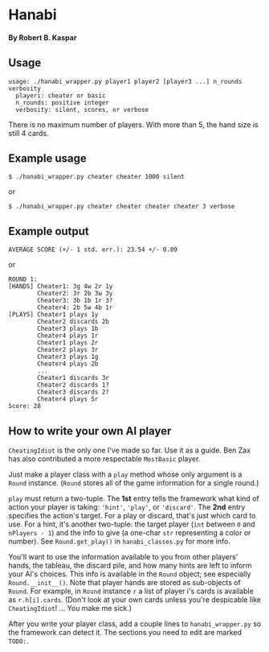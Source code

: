 # Hanabi
#### By Robert B. Kaspar

## Usage
    usage: ./hanabi_wrapper.py player1 player2 [player3 ...] n_rounds verbosity
      playeri: cheater or basic
      n_rounds: positive integer
      verbosity: silent, scores, or verbose

There is no maximum number of players.  With more than 5, the hand size is
still 4 cards.

## Example usage
    $ ./hanabi_wrapper.py cheater cheater 1000 silent
or

    $ ./hanabi_wrapper.py cheater cheater cheater cheater 3 verbose

## Example output
    AVERAGE SCORE (+/- 1 std. err.): 23.54 +/- 0.09
or

    ROUND 1:
    [HANDS] Cheater1: 3g 4w 2r 1y
            Cheater2: 3r 2b 3w 3y
            Cheater3: 3b 1b 1r 3?
            Cheater4: 2b 5w 4b 1r
    [PLAYS] Cheater1 plays 1y
            Cheater2 discards 2b
            Cheater3 plays 1b
            Cheater4 plays 1r
            Cheater1 plays 2r
            Cheater2 plays 3r
            Cheater3 plays 1g
            Cheater4 plays 2b
            ...
            Cheater1 discards 3r
            Cheater2 discards 1?
            Cheater3 discards 2?
            Cheater4 plays 5r
    Score: 28 

## How to write your own AI player
`CheatingIdiot` is the only one I've made so far.  Use it as a guide.  Ben Zax
has also contributed a more respectable `MostBasic` player.

Just make a player class with a `play` method whose only argument is a `Round`
instance.  (`Round` stores all of the game information for a single round.)

`play` must return a two-tuple.  The **1st** entry tells the framework what
 kind of action your player is taking: `'hint'`, `'play'`, or `'discard'`.  The
**2nd** entry specifies the action's target.  For a play or discard, that's
 just which card to use.  For a hint, it's another two-tuple: the target player
(`int` between `0` and `nPlayers - 1`) and the info to give (a one-char `str`
representing a color or number).  See `Round.get_play()` in `hanabi_classes.py`
for more info.

You'll want to use the information available to you from other players' hands,
the tableau, the discard pile, and how many hints are left to inform your AI's
choices.  This info is available in the `Round` object; see especially
`Round.__init__()`.  Note that player hands are stored as sub-objects of
`Round`.  For example, in `Round` instance `r` a list of player i's cards is
available as `r.h[i].cards`.  (Don't look at your own cards unless you're
despicable like `CheatingIdiot`!  ... You make me sick.)

After you write your player class, add a couple lines to `hanabi_wrapper.py` so
the framework can detect it.  The sections you need to edit are marked `TODO:`.
